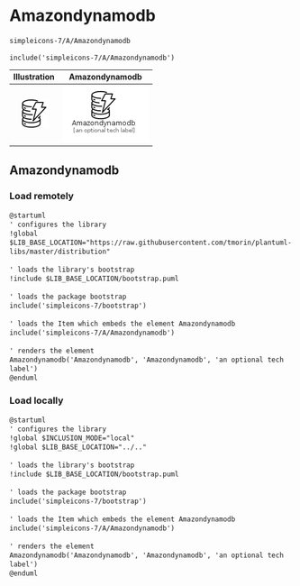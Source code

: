 # Amazondynamodb


```text
simpleicons-7/A/Amazondynamodb
```

```text
include('simpleicons-7/A/Amazondynamodb')
```



| Illustration | Amazondynamodb |
| :---: | :---: |
| ![illustration for Illustration](../../simpleicons-7/A/Amazondynamodb.png) | ![illustration for Amazondynamodb](../../simpleicons-7/A/Amazondynamodb.Local.png) |




## Amazondynamodb

### Load remotely
```plantuml
@startuml
' configures the library
!global $LIB_BASE_LOCATION="https://raw.githubusercontent.com/tmorin/plantuml-libs/master/distribution"

' loads the library's bootstrap
!include $LIB_BASE_LOCATION/bootstrap.puml

' loads the package bootstrap
include('simpleicons-7/bootstrap')

' loads the Item which embeds the element Amazondynamodb
include('simpleicons-7/A/Amazondynamodb')

' renders the element
Amazondynamodb('Amazondynamodb', 'Amazondynamodb', 'an optional tech label')
@enduml
```

### Load locally
```plantuml
@startuml
' configures the library
!global $INCLUSION_MODE="local"
!global $LIB_BASE_LOCATION="../.."

' loads the library's bootstrap
!include $LIB_BASE_LOCATION/bootstrap.puml

' loads the package bootstrap
include('simpleicons-7/bootstrap')

' loads the Item which embeds the element Amazondynamodb
include('simpleicons-7/A/Amazondynamodb')

' renders the element
Amazondynamodb('Amazondynamodb', 'Amazondynamodb', 'an optional tech label')
@enduml
```

